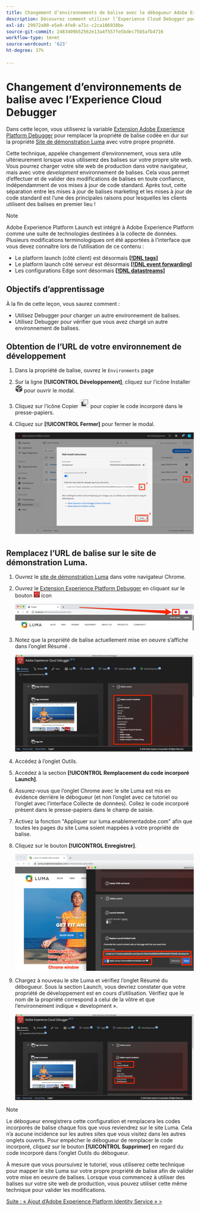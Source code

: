 ```yaml
---
title: Changement d’environnements de balise avec le débogueur Adobe Experience Cloud
description: Découvrez comment utiliser l’Experience Cloud Debugger pour charger différents codes incorporés de balise. Cette leçon fait partie du tutoriel Mise en oeuvre de l’Experience Cloud sur les sites web .
exl-id: 29972a00-e5e0-4fe0-a71c-c2ca106938be
source-git-commit: 2483409b52562e13a4f557fe5bdec75b5afb4716
workflow-type: tm+mt
source-wordcount: '623'
ht-degree: 37%

---
```


# Changement d’environnements de balise avec l’Experience Cloud Debugger

Dans cette leçon, vous utiliserez la variable [Extension Adobe Experience Platform Debugger](https://chromewebstore.google.com/detail/adobe-experience-platform/bfnnokhpnncpkdmbokanobigaccjkpob) pour remplacer la propriété de balise codée en dur sur la propriété [Site de démonstration Luma](https://luma.enablementadobe.com/content/luma/us/en.html) avec votre propre propriété.

Cette technique, appelée changement d’environnement, vous sera utile ultérieurement lorsque vous utiliserez des balises sur votre propre site web. Vous pourrez charger votre site web de production dans votre navigateur, mais avec votre *development* environnement de balises. Cela vous permet d’effectuer et de valider des modifications de balises en toute confiance, indépendamment de vos mises à jour de code standard.  Après tout, cette séparation entre les mises à jour de balises marketing et les mises à jour de code standard est l’une des principales raisons pour lesquelles les clients utilisent des balises en premier lieu !

>[!NOTE]
>
>Adobe Experience Platform Launch est intégré à Adobe Experience Platform comme une suite de technologies destinées à la collecte de données. Plusieurs modifications terminologiques ont été apportées à l’interface que vous devez connaître lors de l’utilisation de ce contenu :
>
> * Le platform launch (côté client) est désormais **[[!DNL tags]](https://experienceleague.adobe.com/docs/experience-platform/tags/home.html?lang=fr)**
> * Le platform launch côté serveur est désormais **[[!DNL event forwarding]](https://experienceleague.adobe.com/docs/experience-platform/tags/event-forwarding/overview.html?lang=fr)**
> * Les configurations Edge sont désormais **[[!DNL datastreams]](https://experienceleague.adobe.com/docs/experience-platform/edge/fundamentals/datastreams.html?lang=fr)**

## Objectifs d’apprentissage

À la fin de cette leçon, vous saurez comment :

* Utilisez Debugger pour charger un autre environnement de balises.
* Utilisez Debugger pour vérifier que vous avez chargé un autre environnement de balises.

## Obtention de l’URL de votre environnement de développement

1. Dans la propriété de balise, ouvrez le `Environments` page

1. Sur la ligne **[!UICONTROL Développement]**, cliquez sur l’icône Installer ![icône Installer](images/launch-installIcon.png) pour ouvrir le modal.

1. Cliquez sur l’icône Copier ![icône Copier](images/launch-copyIcon.png) pour copier le code incorporé dans le presse-papiers.

1. Cliquez sur **[!UICONTROL Fermer]** pour fermer le modal.

   ![Icône Installer](images/launch-copyInstallCode.png)

## Remplacez l’URL de balise sur le site de démonstration Luma.

1. Ouvrez le [site de démonstration Luma](https://luma.enablementadobe.com/content/luma/us/en.html) dans votre navigateur Chrome.

1. Ouvrez le [Extension Experience Platform Debugger](https://chromewebstore.google.com/detail/adobe-experience-platform/bfnnokhpnncpkdmbokanobigaccjkpob) en cliquant sur le bouton ![Icône Debugger](images/icon-debugger.png) icon

   ![Clic sur l’icône Debugger](images/switchEnvironments-openDebugger.png)

1. Notez que la propriété de balise actuellement mise en oeuvre s’affiche dans l’onglet Résumé .

   ![Environnement de balises affiché dans Debugger](images/switchEnvironments-debuggerOnWeRetail-prod.png)

1. Accédez à l’onglet Outils.
1. Accédez à la section **[!UICONTROL Remplacement du code incorporé Launch]**.
1. Assurez-vous que l’onglet Chrome avec le site Luma est mis en évidence derrière le débogueur (et non l’onglet avec ce tutoriel ou l’onglet avec l’interface Collecte de données).  Collez le code incorporé présent dans le presse-papiers dans le champ de saisie.
1. Activez la fonction &quot;Appliquer sur luma.enablementadobe.com&quot; afin que toutes les pages du site Luma soient mappées à votre propriété de balise.
1. Cliquez sur le bouton **[!UICONTROL Enregistrer]**.

   ![Environnement de balises affiché dans Debugger](images/switchEnvironments-debugger-save.png)

1. Chargez à nouveau le site Luma et vérifiez l’onglet Résumé du débogueur. Sous la section Launch, vous devriez constater que votre propriété de développement est en cours d’utilisation. Vérifiez que le nom de la propriété correspond à celui de la vôtre et que l’environnement indique « development ».

   ![Environnement de balises affiché dans Debugger](images/switchEnvironments-debuggerOnWeRetail.png)

>[!NOTE]
>
>Le débogueur enregistrera cette configuration et remplacera les codes incorporés de balise chaque fois que vous reviendrez sur le site Luma. Cela n’a aucune incidence sur les autres sites que vous visitez dans les autres onglets ouverts. Pour empêcher le débogueur de remplacer le code incorporé, cliquez sur le bouton **[!UICONTROL Supprimer]** en regard du code incorporé dans l’onglet Outils du débogueur.

À mesure que vous poursuivez le tutoriel, vous utiliserez cette technique pour mapper le site Luma sur votre propre propriété de balise afin de valider votre mise en oeuvre de balises. Lorsque vous commencez à utiliser des balises sur votre site web de production, vous pouvez utiliser cette même technique pour valider les modifications.

[Suite : « Ajout d’Adobe Experience Platform Identity Service » >](id-service.md)
